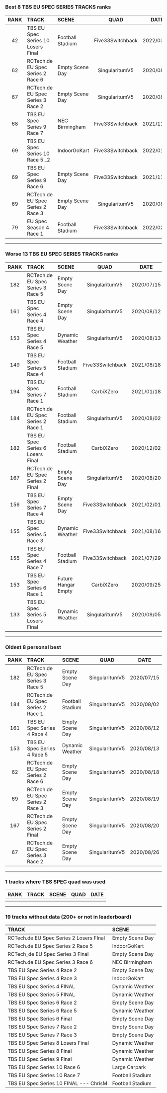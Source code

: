 ### Best 8 TBS EU SPEC SERIES TRACKS ranks
|RANK|TRACK|SCENE|QUAD|DATE|
|:---:|:---|:---|:---:|:---:|
|42|TBS EU Spec Series 10 Losers Final|Football Stadium|Five33Switchback|2022/03/03|
|62|RCTech.de EU Spec Series 2 Race 6|Empty Scene Day|SingularitumV5|2020/08/18|
|67|RCTech.de EU Spec Series 3 Race 2|Empty Scene Day|SingularitumV5|2020/08/26|
|68|TBS EU Spec Series 9 Race 7|NEC Birmingham|Five33Switchback|2021/11/14|
|69|TBS EU Spec Series 10 Race 5 _2|IndoorGoKart|Five33Switchback|2022/01/23|
|69|TBS EU Spec Series 9 Race 6|Empty Scene Day|Five33Switchback|2021/11/04|
|69|RCTech.de EU Spec Series 2 Race 3|Empty Scene Day|SingularitumV5|2020/08/19|
|79|EU Spec Season 4 Race 1|Football Stadium|Five33Switchback|2022/02/13|
---
### Worse 13 TBS EU SPEC SERIES TRACKS ranks
|RANK|TRACK|SCENE|QUAD|DATE|
|:---:|:---|:---|:---:|:---:|
|182|RCTech.de EU Spec Series 3 Race 5|Empty Scene Day|SingularitumV5|2020/07/15|
|161|TBS EU Spec Series 4 Race 4|Empty Scene Day|SingularitumV5|2020/08/12|
|153|TBS EU Spec Series 4 Race 5|Dynamic Weather|SingularitumV5|2020/08/13|
|149|TBS EU Spec Series 5 Race 4|Football Stadium|Five33Switchback|2021/08/18|
|194|TBS EU Spec Series 7 Race 1|Football Stadium|CarbiXZero|2021/01/18|
|184|RCTech.de EU Spec Series 2 Race 1|Football Stadium|SingularitumV5|2020/08/02|
|182|TBS EU Spec Series 6 Losers Final|Football Stadium|CarbiXZero|2020/12/02|
|167|RCTech.de EU Spec Series 2 Final|Empty Scene Day|SingularitumV5|2020/08/20|
|156|TBS EU Spec Series 7 Race 4|Empty Scene Day|Five33Switchback|2021/02/01|
|155|TBS EU Spec Series 5 Race 3|Dynamic Weather|Five33Switchback|2021/08/16|
|155|TBS EU Spec Series 4 Race 7|Football Stadium|Five33Switchback|2021/07/29|
|153|TBS EU Spec Series 6 Race 1|Future Hangar Empty|CarbiXZero|2020/09/25|
|133|TBS EU Spec Series 5 Losers Final|Dynamic Weather|SingularitumV5|2020/09/05|
---
### Oldest 8 personal best
|RANK|TRACK|SCENE|QUAD|DATE|
|:---:|:---|:---|:---:|:---:|
|182|RCTech.de EU Spec Series 3 Race 5|Empty Scene Day|SingularitumV5|2020/07/15|
|184|RCTech.de EU Spec Series 2 Race 1|Football Stadium|SingularitumV5|2020/08/02|
|161|TBS EU Spec Series 4 Race 4|Empty Scene Day|SingularitumV5|2020/08/12|
|153|TBS EU Spec Series 4 Race 5|Dynamic Weather|SingularitumV5|2020/08/13|
|62|RCTech.de EU Spec Series 2 Race 6|Empty Scene Day|SingularitumV5|2020/08/18|
|69|RCTech.de EU Spec Series 2 Race 3|Empty Scene Day|SingularitumV5|2020/08/19|
|167|RCTech.de EU Spec Series 2 Final|Empty Scene Day|SingularitumV5|2020/08/20|
|67|RCTech.de EU Spec Series 3 Race 2|Empty Scene Day|SingularitumV5|2020/08/26|
---
### 1 tracks where TBS SPEC quad was used
|RANK|TRACK|SCENE|QUAD|DATE|
|:---:|:---|:---|:---:|:---:|
||||||
---
### 19 tracks without data (200+ or not in leaderboard)
|TRACK|SCENE|
|:---|:---|
|RCTech.de EU Spec Series 2 Losers FInal|Empty Scene Day|
|RCTech.de EU Spec Series 2 Race 5|IndoorGoKart|
|RCTech_de EU Spec Series 3 Final|Empty Scene Day|
|RCTech.de EU Spec Series 3 Race 6|NEC Birmingham|
|TBS EU Spec Series 4 Race 2|Empty Scene Day|
|TBS EU Spec Series 4 Race 3|IndoorGoKart|
|TBS EU Spec Series 4 FINAL|Dynamic Weather|
|TBS EU Spec Series 5 FINAL|Dynamic Weather|
|TBS EU Spec Series 6 Race 2|Empty Scene Day|
|TBS EU Spec Series 6 Race 5|Dynamic Weather|
|TBS EU Spec Series 6 Final|Empty Scene Day|
|TBS EU Spec Series 7 Race 2|Empty Scene Day|
|TBS EU Spec Series 7 Race 3|Empty Scene Day|
|TBS EU Spec Series 8 Losers Final|Dynamic Weather|
|TBS EU Spec Series 8 Final|Dynamic Weather|
|TBS EU Spec Series 9 Final|Dynamic Weather|
|TBS EU Spec Series 10 Race 6|Large Carpark|
|TBS EU Spec Series 10 Race 7|Football Stadium|
|TBS EU Spec Series 10 FINAL --- ChrisM|Football Stadium|

